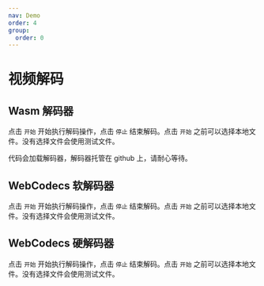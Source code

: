 ```yaml
---
nav: Demo
order: 4
group:
  order: 0
---
```


# 视频解码

## Wasm 解码器

点击 ```开始``` 开始执行解码操作，点击 ```停止``` 结束解码。点击 ```开始``` 之前可以选择本地文件。没有选择文件会使用测试文件。

代码会加载解码器，解码器托管在 github 上，请耐心等待。

<code src="./video-decode-wasm.tsx"></code>

## WebCodecs 软解码器

点击 ```开始``` 开始执行解码操作，点击 ```停止``` 结束解码。点击 ```开始``` 之前可以选择本地文件。没有选择文件会使用测试文件。

<code src="./video-decode-webcodecs-software.tsx"></code>

## WebCodecs 硬解码器


点击 ```开始``` 开始执行解码操作，点击 ```停止``` 结束解码。点击 ```开始``` 之前可以选择本地文件。没有选择文件会使用测试文件。

<code src="./video-decode-webcodecs-hardware.tsx"></code>